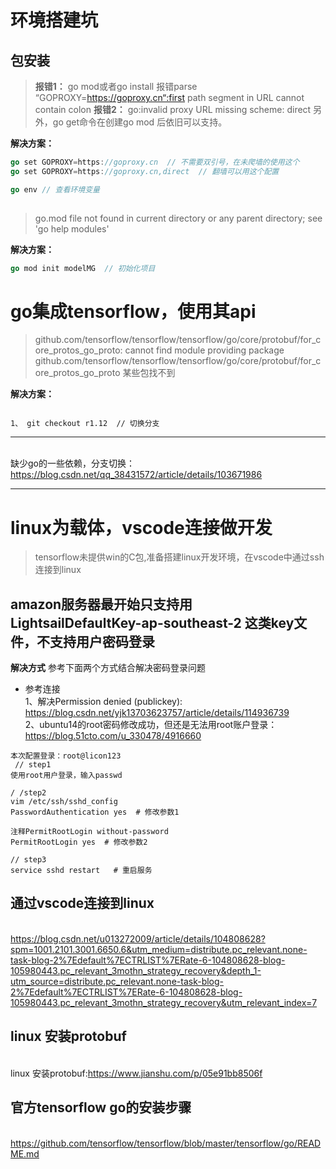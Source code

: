 # 环境搭建坑

## 包安装
>**报错1：** go mod或者go install 报错parse “GOPROXY=https://goproxy.cn“:first path segment in URL cannot contain colon
**报错2：** go:invalid proxy URL missing scheme: direct
另外，go get命令在创建go mod 后依旧可以支持。


**解决方案：**
```go
go set GOPROXY=https://goproxy.cn  // 不需要双引号，在未爬墙的使用这个
go set GOPROXY=https://goproxy.cn,direct  // 翻墙可以用这个配置

go env // 查看环境变量
 
 ```


 > go.mod file not found in current directory or any parent directory; see 'go help modules'

 **解决方案：**
 ```go
 go mod init modelMG  // 初始化项目

 ```


# go集成tensorflow，使用其api

> github.com/tensorflow/tensorflow/tensorflow/go/core/protobuf/for_core_protos_go_proto: cannot find module providing package github.com/tensorflow/tensorflow/tensorflow/go/core/protobuf/for_core_protos_go_proto
某些包找不到

**解决方案：**

```git

1、 git checkout r1.12  // 切换分支

```


****

<br/> 缺少go的一些依赖，分支切换：https://blog.csdn.net/qq_38431572/article/details/103671986

****


# linux为载体，vscode连接做开发

> tensorflow未提供win的C包,准备搭建linux开发环境，在vscode中通过ssh连接到linux

## amazon服务器最开始只支持用 LightsailDefaultKey-ap-southeast-2  这类key文件，不支持用户密码登录



**解决方式**
参考下面两个方式结合解决密码登录问题

- 参考连接
<br/>1、解决Permission denied (publickey): https://blog.csdn.net/yjk13703623757/article/details/114936739
<br/>2、ubuntu14的root密码修改成功，但还是无法用root账户登录：https://blog.51cto.com/u_330478/4916660


```linux
本次配置登录：root@licon123
 // step1
使用root用户登录，输入passwd

/ /step2
vim /etc/ssh/sshd_config 
PasswordAuthentication yes  # 修改参数1

注释PermitRootLogin without-password  
PermitRootLogin yes  # 修改参数2

// step3
service sshd restart   # 重启服务 

```


## 通过vscode连接到linux

<br/>https://blog.csdn.net/u013272009/article/details/104808628?spm=1001.2101.3001.6650.6&utm_medium=distribute.pc_relevant.none-task-blog-2%7Edefault%7ECTRLIST%7ERate-6-104808628-blog-105980443.pc_relevant_3mothn_strategy_recovery&depth_1-utm_source=distribute.pc_relevant.none-task-blog-2%7Edefault%7ECTRLIST%7ERate-6-104808628-blog-105980443.pc_relevant_3mothn_strategy_recovery&utm_relevant_index=7



## linux 安装protobuf

<br/>linux 安装protobuf:https://www.jianshu.com/p/05e91bb8506f

## 官方tensorflow go的安装步骤
<br/> https://github.com/tensorflow/tensorflow/blob/master/tensorflow/go/README.md